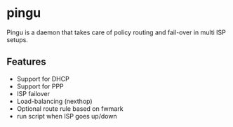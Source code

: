 pingu
=====

Pingu is a daemon that takes care of policy routing and fail-over in
multi ISP setups.

Features
--------
- Support for DHCP
- Support for PPP
- ISP failover
- Load-balancing (nexthop)
- Optional route rule based on fwmark
- run script when ISP goes up/down

